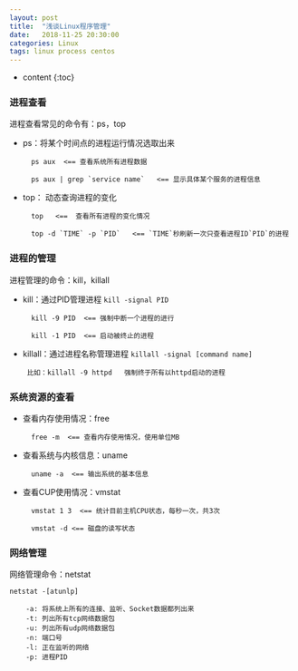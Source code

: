 ```yaml
---
layout: post
title:  "浅谈Linux程序管理"
date:   2018-11-25 20:30:00
categories: Linux
tags: linux process centos
---
```


* content
{:toc}

### 进程查看

进程查看常见的命令有：ps，top

* ps：将某个时间点的进程运行情况选取出来

        ps aux  <== 查看系统所有进程数据
        
        ps aux | grep `service name`   <== 显示具体某个服务的进程信息
    
* top： 动态查询进程的变化

        top   <==  查看所有进程的变化情况
        
        top -d `TIME` -p `PID`   <== `TIME`秒刷新一次只查看进程ID`PID`的进程
    
### 进程的管理

进程管理的命令：kill，killall

* kill：通过PID管理进程 `kill -signal PID`

        kill -9 PID  <== 强制中断一个进程的进行
        
        kill -1 PID  <== 启动被终止的进程
    
*  killall：通过进程名称管理进程 `killall -signal [command name]`
    
        比如：killall -9 httpd   强制终于所有以httpd启动的进程
    
### 系统资源的查看

* 查看内存使用情况：free
    
        free -m  <== 查看内存使用情况，使用单位MB
    
* 查看系统与内核信息：uname

        uname -a  <== 输出系统的基本信息
    
* 查看CUP使用情况：vmstat

        vmstat 1 3  <== 统计目前主机CPU状态，每秒一次，共3次
        
        vmstat -d <== 磁盘的读写状态
    
### 网络管理

网络管理命令：netstat

    netstat -[atunlp]
    
        -a: 将系统上所有的连接、监听、Socket数据都列出来
        -t: 列出所有tcp网络数据包
        -u: 列出所有udp网络数据包
        -n: 端口号
        -l: 正在监听的网络
        -p: 进程PID
        
        



    
    

    




